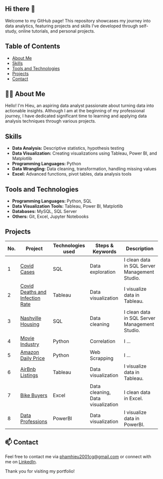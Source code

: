 ## Hi there 👋

Welcome to my GitHub page! This repository showcases my journey into data analytics, featuring projects and skills I've developed through self-study, online tutorials, and personal projects.

## Table of Contents
- [About Me](#about-me)
- [Skills](#skills)
- [Tools and Technologies](#tools-and-technologies)
- [Projects](#projects)
- [Contact](#contact)

## 👨‍💻 About Me

Hello! I'm Hieu, an aspiring data analyst passionate about turning data into actionable insights. Although I am at the beginning of my professional journey, I have dedicated significant time to learning and applying data analysis techniques through various projects.

## Skills

- **Data Analysis:** Descriptive statistics, hypothesis testing
- **Data Visualization:** Creating visualizations using Tableau, Power BI, and Matplotlib
- **Programming Languages:** Python
- **Data Wrangling:** Data cleaning, transformation, handling missing values
- **Excel:** Advanced functions, pivot tables, data analysis tools

## Tools and Technologies

- **Programming Languages:** Python, SQL
- **Data Visualization Tools:** Tableau, Power BI, Matplotlib
- **Databases:** MySQL, SQL Server
- **Others:** Git, Excel, Jupyter Notebooks

## Projects

| No. | Project | Technologies used | Steps & Keywords | Description |
| --- | ------- | ----- | ---------------- | ----------- |
| 1 | [Covid Cases](https://github.com/PhamTrungHieu2001/Covid) | SQL | Data exploration | I clean data in SQL Server Management Studio. |
| 2 | [Covid Deaths and Infection Rate](https://github.com/PhamTrungHieu2001/Covid-Deaths-and-Infection-Rate) | Tableau | Data visualization | I visualize data in Tableau. |
| 3 | [Nashville Housing](https://github.com/PhamTrungHieu2001/Nashville-Housing) | SQL | Data cleaning | I clean data in SQL Server Management Studio. |
| 4 | [Movie Industry](https://github.com/PhamTrungHieu2001/Movie-Industry) | Python | Correlation | I ... |
| 5 | [Amazon Daily Price](https://github.com/PhamTrungHieu2001/Amazon-Daily-Price) | Python | Web Scrapping | I ... |
| 6 | [AirBnb Listings](https://github.com/PhamTrungHieu2001/AirBnb-Listings) | Tableau | Data visualization  | I visualize data in Tableau. |
| 7 | [Bike Buyers](https://github.com/PhamTrungHieu2001/Bike-Buyers) | Excel | Data cleaning, Data visualization  | I clean data in Excel. |
| 8 | [Data Professions](https://github.com/PhamTrungHieu2001/Data-Professions) | PowerBI | Data visualization  | I visualize data in PowerBI. |

## 📫 Contact

Feel free to contact me via phamhieu2001cg@gmail.com or connect with me on [LinkedIn](https://www.linkedin.com/in/trung-hieu-pham-3b18b81a5/).

Thank you for visiting my portfolio!

